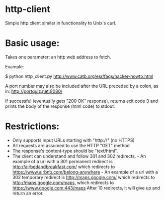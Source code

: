 # http-client
Simple http client similar in functionality to Unix's curl.

# Basic usage:

Takes one parameter: an http web address to fetch.

Example:

$ python http_client.py http://www.catb.org/esr/faqs/hacker-howto.html

A port number may also be included after the URL preceded by a colon, as in: http://portquiz.net:8080/

If successful (eventually gets "200 OK" response), returns exit code 0 and prints the body of the response (html code) to stdout.

# Restrictions:

- Only supports input URLs starting with "http://" (no HTTPS)
- All requests are assumed to use the HTTP "GET" method
- The response's content-type should be "text/html".
- The client can understand and follow 301 and 302 redirects.
        - An example of a url with a 301 permanent redirect is http://airbedandbreakfast.com/ which redirects to https://www.airbnb.com/belong-anywhere
        - An example of a url with a 302 temporary redirect is http://maps.google.com/ which redirects to http://maps.google.com/maps, 
        which redirects to https://www.google.com:443/maps
After 10 redirects, it will give up and return an error.
